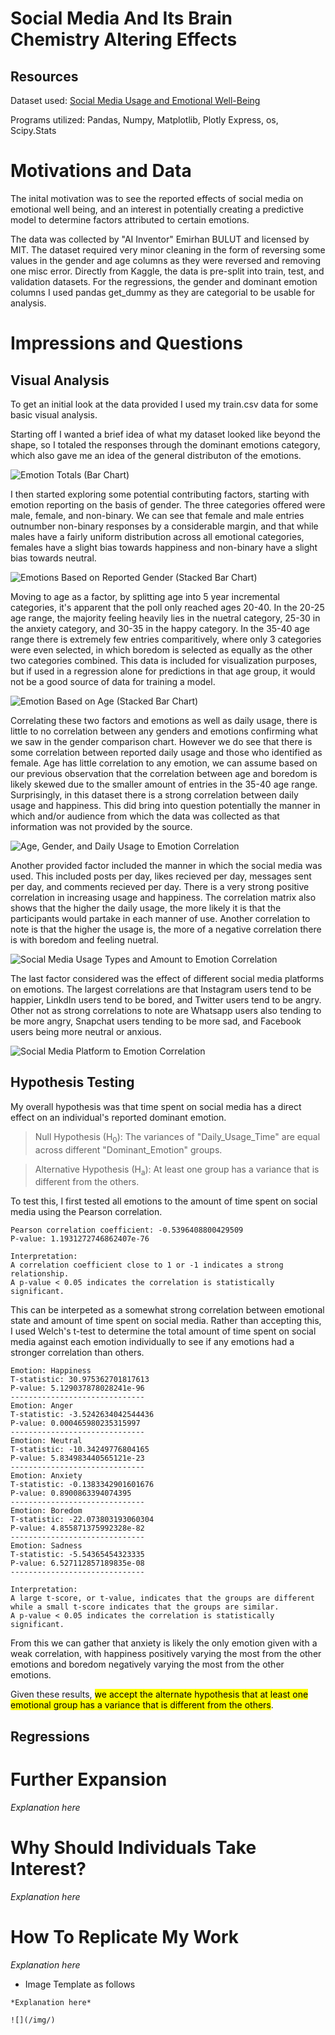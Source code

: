 # Social Media And Its Brain Chemistry Altering Effects

## Resources
Dataset used: [Social Media Usage and Emotional Well-Being](https://www.kaggle.com/datasets/emirhanai/social-media-usage-and-emotional-well-being?select=val.csv)

Programs utilized: Pandas, Numpy, Matplotlib, Plotly Express, os, Scipy.Stats

# Motivations and Data
The inital motivation was to see the reported effects of social media on emotional well being, and an interest in potentially creating a predictive model to determine factors attributed to certain emotions. 

The data was collected by "AI Inventor" Emirhan BULUT and licensed by MIT. The dataset required very minor cleaning in the form of reversing some values in the gender and age columns as they were reversed and removing one misc error. Directly from Kaggle, the data is pre-split into train, test, and validation datasets. For the regressions, the gender and dominant emotion columns I used pandas get_dummy as they are categorial to be usable for analysis.

# Impressions and Questions

## Visual Analysis

To get an initial look at the data provided I used my train.csv data for some basic visual analysis.

Starting off I wanted a brief idea of what my dataset looked like beyond the shape, so I totaled the responses through the dominant emotions category, which also gave me an idea of the general distributon of the emotions.

![Emotion Totals (Bar Chart)](/img/Emotion_Totals.png)

I then started exploring some potential contributing factors, starting with emotion reporting on the basis of gender. The three categories offered were male, female, and non-binary. We can see that female and male entries outnumber non-binary responses by a considerable margin, and that while males have a fairly uniform distribution across all emotional categories, females have a slight bias towards happiness and non-binary have a slight bias towards neutral.
  
![Emotions Based on Reported Gender (Stacked Bar Chart)](/img/Emotion_to_Gender.png)
  
Moving to age as a factor, by splitting age into 5 year incremental categories, it's apparent that the poll only reached ages 20-40. In the 20-25 age range, the majority feeling heavily lies in the nuetral category, 25-30 in the anxiety category, and 30-35 in the happy category. In the 35-40 age range there is extremely few entries comparitively, where only 3 categories were even selected, in which boredom is selected as equally as the other two categories combined. This data is included for visualization purposes, but if used in a regression alone for predictions in that age group, it would not be a good source of data for training a model.

![Emotion Based on Age (Stacked Bar Chart)](/img/Age_to_Emotion_Bar.png)

Correlating these two factors and emotions as well as daily usage, there is little to no correlation between any genders and emotions confirming what we saw in the gender comparison chart. However we do see that there is some correlation between reported daily usage and those who identified as female. Age has little correlation to any emotion, we can assume based on our previous observation that the correlation between age and boredom is likely skewed due to the smaller amount of entries in the 35-40 age range. Surprisingly, in this dataset there is a strong correlation between daily usage and happiness. This did bring into question potentially the manner in which and/or audience from which the data was collected as that information was not provided by the source.

![Age, Gender, and Daily Usage to Emotion Correlation](/img/Age_Gender_to_Emotion_Corr.png)

Another provided factor included the manner in which the social media was used. This included posts per day, likes recieved per day, messages sent per day, and comments recieved per day. There is a very strong positive correlation in increasing usage and happiness. The correlation matrix also shows that the higher the daily usage, the more likely it is that the participants would partake in each manner of use. Another correlation to note is that the higher the usage is, the more of a negative correlation there is with boredom and feeling nuetral.

![Social Media Usage Types and Amount to Emotion Correlation](/img/Use_to_Emotion_Corr.png)

The last factor considered was the effect of different social media platforms on emotions. The largest correlations are that Instagram users tend to be happier, LinkdIn users tend to be bored, and Twitter users tend to be angry. Other not as strong correlations to note are Whatsapp users also tending to be more angry, Snapchat users tending to be more sad, and Facebook users being more neutral or anxious. 

![Social Media Platform to Emotion Correlation](/img/Platform_to_Emotion_Corr.png)

## Hypothesis Testing

My overall hypothesis was that time spent on social media has a direct effect on an individual's reported dominant emotion.

> Null Hypothesis (H<sub>0</sub>): The variances of "Daily_Usage_Time" are equal across different "Dominant_Emotion" groups.

> Alternative Hypothesis (H<sub>a</sub>): At least one group has a variance that is different from the others.

To test this, I first tested all emotions to the amount of time spent on social media using the Pearson correlation.

    Pearson correlation coefficient: -0.5396408800429509
    P-value: 1.1931272746862407e-76

    Interpretation: 
    A correlation coefficient close to 1 or -1 indicates a strong relationship.
    A p-value < 0.05 indicates the correlation is statistically significant.

This can be interpeted as a somewhat strong correlation between emotional state and amount of time spent on social media. Rather than accepting this, I used Welch's t-test to determine the total amount of time spent on social media against each emotion individually to see if any emotions had a stronger correlation than others.

    Emotion: Happiness
    T-statistic: 30.975362701817613
    P-value: 5.129037878028241e-96
    ------------------------------
    Emotion: Anger
    T-statistic: -3.5242634042544436
    P-value: 0.000465980235315997
    ------------------------------
    Emotion: Neutral
    T-statistic: -10.34249776804165
    P-value: 5.834983440565121e-23
    ------------------------------
    Emotion: Anxiety
    T-statistic: -0.1383342901601676
    P-value: 0.8900863394074395
    ------------------------------
    Emotion: Boredom
    T-statistic: -22.073803193060304
    P-value: 4.855871375992328e-82
    ------------------------------
    Emotion: Sadness
    T-statistic: -5.54365454323335
    P-value: 6.527112857189835e-08
    ------------------------------

    Interpretation: 
    A large t-score, or t-value, indicates that the groups are different while a small t-score indicates that the groups are similar.
    A p-value < 0.05 indicates the correlation is statistically significant.

From this we can gather that anxiety is likely the only emotion given with a weak correlation, with happiness positively varying the most from the other emotions and boredom negatively varying the most from the other emotions. 

Given these results, <mark>we accept the alternate hypothesis that at least one emotional group has a variance that is different from the others</mark>.

## Regressions

# Further Expansion
  *Explanation here*

# Why Should Individuals Take Interest?
  *Explanation here*

# How To Replicate My Work
  *Explanation here*

* Image Template as follows
```
*Explanation here*

![](/img/)
```
